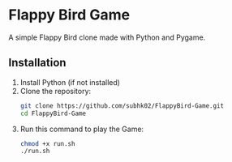 # Flappy Bird Game

A simple Flappy Bird clone made with Python and Pygame.

## Installation

1. Install Python (if not installed)
2. Clone the repository:
   ```sh
   git clone https://github.com/subhk02/FlappyBird-Game.git
   cd FlappyBird-Game
3. Run this command to play the Game:
   ```sh
   chmod +x run.sh
   ./run.sh
